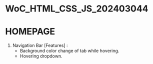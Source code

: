 # WoC_HTML_CSS_JS_202403044

# HOMEPAGE
1. Navigation Bar
    [Features] : 
    * Background color change of tab while hovering.
    * Hovering dropdown.
